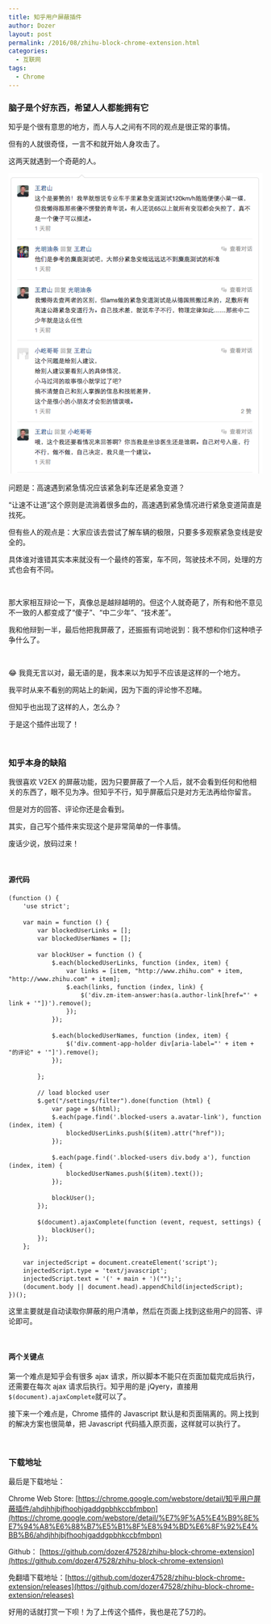 ```yaml
---
title: 知乎用户屏蔽插件
author: Dozer
layout: post
permalink: /2016/08/zhihu-block-chrome-extension.html
categories:
  - 互联网
tags:
  - Chrome
---
```


### 脑子是个好东西，希望人人都能拥有它

知乎是个很有意思的地方，而人与人之间有不同的观点是很正常的事情。

但有的人就很奇怪，一言不和就开始人身攻击了。

这两天就遇到一个奇葩的人。

<!--more-->
![Zhihu Comment](/uploads/2016/08/zhihu-comment.png)

问题是：高速遇到紧急情况应该紧急刹车还是紧急变道？

“让速不让道”这个原则是流淌着很多血的，高速遇到紧急情况进行紧急变道简直是找死。

但有些人的观点是：大家应该去尝试了解车辆的极限，只要多多观察紧急变线是安全的。

具体谁对谁错其实本来就没有一个最终的答案，车不同，驾驶技术不同，处理的方式也会有不同。

&nbsp;

那大家相互辩论一下，真像总是越辩越明的。但这个人就奇葩了，所有和他不意见不一致的人都变成了“傻子”、“中二少年”、“技术差”。

我和他辩到一半，最后他把我屏蔽了，还振振有词地说到：我不想和你们这种喷子争什么了。

&nbsp;

😂  我竟无言以对，最无语的是，我本来以为知乎不应该是这样的一个地方。

我平时从来不看别的网站上的新闻，因为下面的评论惨不忍睹。

但知乎也出现了这样的人，怎么办？

于是这个插件出现了！

&nbsp;

### 知乎本身的缺陷

我很喜欢 V2EX 的屏蔽功能，因为只要屏蔽了一个人后，就不会看到任何和他相关的东西了，眼不见为净。但知乎不行，知乎屏蔽后只是对方无法再给你留言。

但是对方的回答、评论你还是会看到。

其实，自己写个插件来实现这个是非常简单的一件事情。

废话少说，放码过来！

&nbsp;

#### 源代码

    (function () {
        'use strict';

        var main = function () {
            var blockedUserLinks = [];
            var blockedUserNames = [];

            var blockUser = function () {
                $.each(blockedUserLinks, function (index, item) {
                    var links = [item, "http://www.zhihu.com" + item, "http://www.zhihu.com" + item];
                    $.each(links, function (index, link) {
                        $('div.zm-item-answer:has(a.author-link[href="' + link + '"])').remove();
                    });
                });

                $.each(blockedUserNames, function (index, item) {
                    $('div.comment-app-holder div[aria-label="' + item + "的评论" + '"]').remove();
                });

            };

            // load blocked user
            $.get("/settings/filter").done(function (html) {
                var page = $(html);
                $.each(page.find('.blocked-users a.avatar-link'), function (index, item) {
                    blockedUserLinks.push($(item).attr("href"));
                });

                $.each(page.find('.blocked-users div.body a'), function (index, item) {
                    blockedUserNames.push($(item).text());
                });

                blockUser();
            });

            $(document).ajaxComplete(function (event, request, settings) {
                blockUser();
            });
        };

        var injectedScript = document.createElement('script');
        injectedScript.type = 'text/javascript';
        injectedScript.text = '(' + main + ')("");';
        (document.body || document.head).appendChild(injectedScript);
    })();

这里主要就是自动读取你屏蔽的用户清单，然后在页面上找到这些用户的回答、评论即可。

&nbsp;

#### 两个关键点

第一个难点是知乎会有很多 ajax 请求，所以脚本不能只在页面加载完成后执行，还需要在每次 ajax 请求后执行。知乎用的是 jQyery，直接用`$(document).ajaxComplete`就可以了。

接下来一个难点是，Chrome 插件的 Javascript 默认是和页面隔离的。网上找到的解决方案也很简单，把 Javascript 代码插入原页面，这样就可以执行了。

&nbsp;

### 下载地址

最后是下载地址：

Chrome Web Store: [https://chrome.google.com/webstore/detail/知乎用户屏蔽插件/ahdjhhjbjfhoohjgaddgpbhkccbfmbpn](https://chrome.google.com/webstore/detail/%E7%9F%A5%E4%B9%8E%E7%94%A8%E6%88%B7%E5%B1%8F%E8%94%BD%E6%8F%92%E4%BB%B6/ahdjhhjbjfhoohjgaddgpbhkccbfmbpn)

Github： [https://github.com/dozer47528/zhihu-block-chrome-extension](https://github.com/dozer47528/zhihu-block-chrome-extension)

免翻墙下载地址：[https://github.com/dozer47528/zhihu-block-chrome-extension/releases](https://github.com/dozer47528/zhihu-block-chrome-extension/releases)

好用的话就打赏一下呗！为了上传这个插件，我也是花了5刀的。
